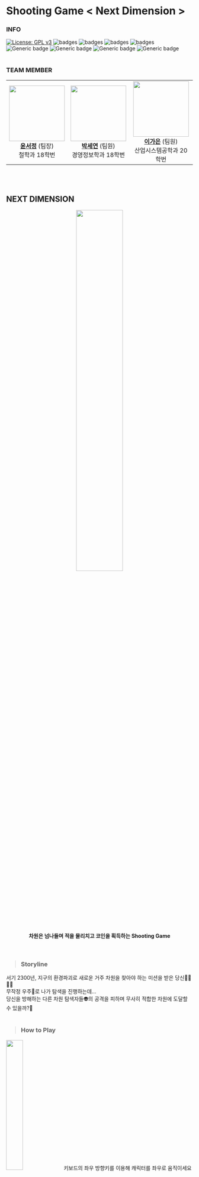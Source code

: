 # Shooting Game  < Next Dimension >

### INFO
[![License: GPL v3](https://img.shields.io/badge/License-GPLv3-blue.svg)](https://www.gnu.org/licenses/gpl-3.0)
![badges](https://img.shields.io/badge/OS-ubuntu-red)
![badges](https://img.shields.io/badge/OS-window-red)
![badges](https://img.shields.io/badge/IDE-VSCode-informational)
![badges](https://img.shields.io/badge/pygame-2.0.2-yellow)
![Generic badge](https://img.shields.io/badge/pygame_menu-4.2.0-yellow.svg)
![Generic badge](https://img.shields.io/badge/firebase_admin-6.0.1-orange.svg)
![Generic badge](https://img.shields.io/badge/pyrebase-22.3.0-orange.svg)
![Generic badge](https://img.shields.io/badge/pyautogui-0.9.53-green.svg)
<br><br>

### TEAM MEMBER
  <table>
    <tr>
      <td align="center" padding=0>
      <a><img src="https://user-images.githubusercontent.com/70680729/205231682-550c8419-7e5e-42a0-baa9-1fd29e84585a.png" width="150px" alt=""/><br /><a  href="https://github.com/harriet221"><b>윤서정</b></a> (팀장)
      <br>철학과 18학번</a><br /></td>
      <td align="center">
      <a><img src="https://user-images.githubusercontent.com/70680729/205231097-ec605de8-1da2-45c4-ad90-9a9d40248766.png" width="150px" alt=""/><br /><a  href="https://github.com/irina0627"><b>박세연</b></a> (팀원)
      <br>경영정보학과 18학번</a><br /></td>
      <td align="center">
      <a><img src="https://user-images.githubusercontent.com/70680729/205231562-5275de81-312a-422b-84a0-e9f914fd6d4e.png" width="150px" alt=""/><br /><a  href="https://github.com/gaeun5744"><b>이가은</b></a> (팀원)
      <br>산업시스템공학과 20학번</a><br /></td>
     <tr/>
</table>
<br><br>

## NEXT DIMENSION
<div align="center">
<img src="https://user-images.githubusercontent.com/70680729/205229264-735eea3c-b711-4d3c-b3b0-0d608510c13a.png"  width="50%"/><br>
<b font-size="150">차원은 넘나들며 적을 물리치고 코인을 획득하는 Shooting Game</b><br>
<br/><br/>
</div>


> ### Storyline
서기 2300년, 지구의 환경파괴로 새로운 거주 차원을 찾아야 하는 미션을 받은 당신👨‍🚀👩‍🚀<br>
무작정 우주🌠로 나가 탐색을 진행하는데…<br>
당신을 방해하는 다른 차원 탐색자들👽의 공격을 피하며 무사히 적합한 차원에 도달할 수 있을까?🙏
<br><br>

> ### How to Play
<img src="https://user-images.githubusercontent.com/70680729/205254265-1265323b-2367-4347-883d-4371cf29675e.gif"  width="30%"/>
키보드의 좌우 방향키를 이용해 캐릭터를 좌우로 움직이세요<br>


사진 추가<br>
적마다 다른 HP를 가지고 있어요. 특히 세 번의 공격으로 없어지는 적이 있으니 참고하세요!
<br><br>

> ### Random Box
랜덤 박스 기능 설명 추가<br>
<br><br>

> ### Menu
각 세부 페이지 설명<br>

<br><br>

## HOW TO RUN

<br><br><br>
<img src="https://user-images.githubusercontent.com/92314556/204122219-938ec719-034e-4796-8ea1-42198e699db7.png"  width="30%"/>

1. python3 설치

```powershell
sudo apt-get update
sudo apt install python3
```

2. 폴더로 이동하여 모듈 설치

```powershell
cd 2022-2-OSSProj-SGC-3
pip install -r requirements.txt
```

3. 게임 실행

```powershell
python3 mainMenu.py
```

<br/></br>

## 게임 개발 관련 설명
페이지별?

>### System Architecture
![Untitled](https://s3-us-west-2.amazonaws.com/secure.notion-static.com/4a0b9a61-fe18-466f-b16d-d723e4a15100/Untitled.png)

<br/></br>

### LICENSE
GPL
<br/></br>

### CREDITS
- Sounds:
- Character image:
- Item image:
- Background image:
- Attacker image:

<br/></br>

### REFERENCES
- GamePlay Source: https://github.com/Kill-Console/PythonShootGame
- pygame_menu Source: [https://github.com/CSID-DGU/2021-2-OSSProj-PlusAlpha-9](https://github.com/CSID-DGU/2021-2-OSSProj-PlusAlpha-9)
